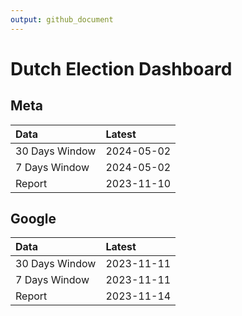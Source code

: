 ```yaml
---
output: github_document
---
```


# Dutch Election Dashboard



## Meta


|Data           |Latest     |
|:--------------|:----------|
|30 Days Window |2024-05-02 |
|7 Days Window  |2024-05-02 |
|Report         |2023-11-10 |

## Google


|Data           |Latest     |
|:--------------|:----------|
|30 Days Window |2023-11-11 |
|7 Days Window  |2023-11-11 |
|Report         |2023-11-14 |
